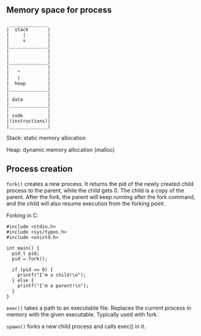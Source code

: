 ## Memory space for process

```
 ______________
|  stack       |
|     |        |
|     v        |
|______________|
|              |
|              |
|______________|
|              |
|   ^          |
|   |          |
|  heap        |
|______________|
|              |
| data         |
|______________|
|              |
| code         |
|(instructions)|
|______________|
```

Stack: static memory allocation

Heap: dynamic memory allocation (malloc)

## Process creation

`fork()` creates a new process.  It returns the pid of the newly created child process to the parent, while the child gets 0.  The child is a copy of the parent.  After the fork, the parent will keep running after the fork command, and the child will also resume execution from the forking point.

Forking in C:

```
#include <stdio.h>
#include <sys/types.h>
#include <unistd.h>

int main() {
  pid_t pid;
  pid = fork();

  if (pid == 0) {
    printf("I'm a child!\n");
  } else {
    printf("I'm a parent!\n");
  }
}

```

`exec()` takes a path to an executable file.  Replaces the current process in memory with the given executable.  Typically used with fork.

`spawn()` forks a new child process and calls exec() in it.